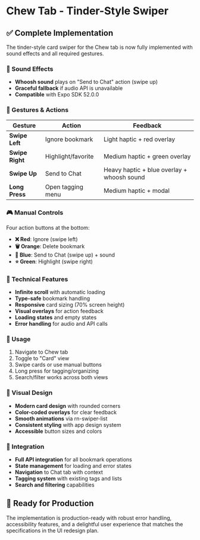# Chew Tab - Tinder-Style Swiper

## ✅ Complete Implementation

The tinder-style card swiper for the Chew tab is now fully implemented with sound effects and all required gestures.

### 🎵 Sound Effects

- **Whoosh sound** plays on "Send to Chat" action (swipe up)
- **Graceful fallback** if audio API is unavailable
- **Compatible** with Expo SDK 52.0.0

### 🎯 Gestures & Actions

| Gesture         | Action             | Feedback                                   |
| --------------- | ------------------ | ------------------------------------------ |
| **Swipe Left**  | Ignore bookmark    | Light haptic + red overlay                 |
| **Swipe Right** | Highlight/favorite | Medium haptic + green overlay              |
| **Swipe Up**    | Send to Chat       | Heavy haptic + blue overlay + whoosh sound |
| **Long Press**  | Open tagging menu  | Medium haptic + modal                      |

### 🎮 Manual Controls

Four action buttons at the bottom:

- **❌ Red**: Ignore (swipe left)
- **🗑️ Orange**: Delete bookmark
- **💬 Blue**: Send to Chat (swipe up) + sound
- **⭐ Green**: Highlight (swipe right)

### 🔧 Technical Features

- **Infinite scroll** with automatic loading
- **Type-safe** bookmark handling
- **Responsive** card sizing (70% screen height)
- **Visual overlays** for action feedback
- **Loading states** and empty states
- **Error handling** for audio and API calls

### 📱 Usage

1. Navigate to Chew tab
2. Toggle to "Card" view
3. Swipe cards or use manual buttons
4. Long press for tagging/organizing
5. Search/filter works across both views

### 🎨 Visual Design

- **Modern card design** with rounded corners
- **Color-coded overlays** for clear feedback
- **Smooth animations** via rn-swiper-list
- **Consistent styling** with app design system
- **Accessible** button sizes and colors

### 🔗 Integration

- **Full API integration** for all bookmark operations
- **State management** for loading and error states
- **Navigation** to Chat tab with context
- **Tagging system** with existing tags and lists
- **Search and filtering** capabilities

## 🎉 Ready for Production

The implementation is production-ready with robust error handling, accessibility features, and a delightful user experience that matches the specifications in the UI redesign plan.
